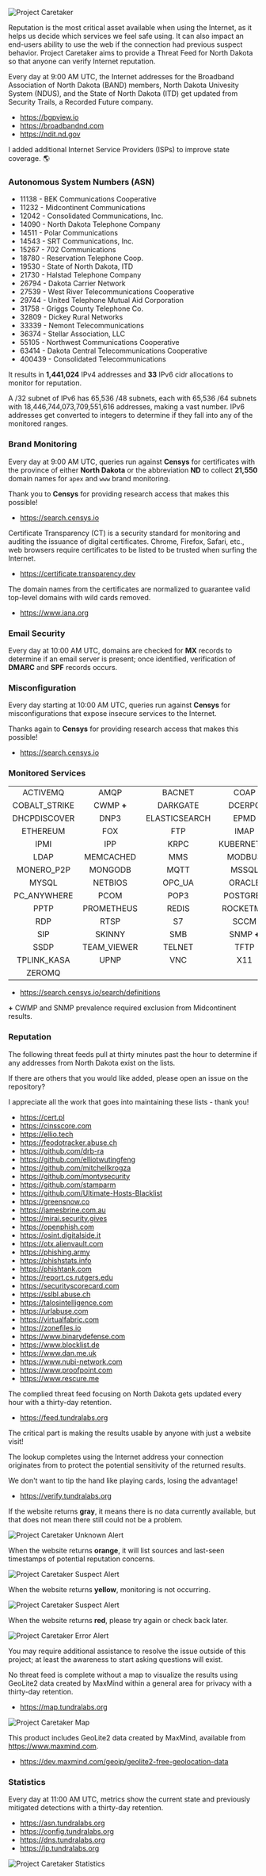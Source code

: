 ![Project Caretaker](images/caretaker.png)

Reputation is the most critical asset available when using the Internet, as it helps us decide which services we feel safe using. It can also impact an end-users ability to use the web if the connection had previous suspect behavior. Project Caretaker aims to provide a Threat Feed for North Dakota so that anyone can verify Internet reputation.

Every day at 9:00 AM UTC, the Internet addresses for the Broadband Association of North Dakota (BAND) members, North Dakota Univesity System (NDUS), and the State of North Dakota (ITD) get updated from Security Trails, a Recorded Future company.

- https://bgpview.io
- https://broadbandnd.com
- https://ndit.nd.gov

I added additional Internet Service Providers (ISPs) to improve state coverage. :earth_americas:

### Autonomous System Numbers (ASN)

- 11138 - BEK Communications Cooperative
- 11232 - Midcontinent Communications
- 12042 - Consolidated Communications, Inc.
- 14090 - North Dakota Telephone Company
- 14511 - Polar Communications
- 14543 - SRT Communications, Inc.
- 15267 - 702 Communications
- 18780 - Reservation Telephone Coop.
- 19530 - State of North Dakota, ITD
- 21730 - Halstad Telephone Company
- 26794 - Dakota Carrier Network
- 27539 - West River Telecommunications Cooperative
- 29744 - United Telephone Mutual Aid Corporation
- 31758 - Griggs County Telephone Co.
- 32809 - Dickey Rural Networks
- 33339 - Nemont Telecommunications
- 36374 - Stellar Association, LLC
- 55105 - Northwest Communications Cooperative
- 63414 - Dakota Central Telecommunications Cooperative
- 400439 - Consolidated Telecommunications

It results in **1,441,024** IPv4 addresses and **33** IPv6 cidr allocations to monitor for reputation. 

A /32 subnet of IPv6 has 65,536 /48 subnets, each with 65,536 /64 subnets with 18,446,744,073,709,551,616 addresses, making a vast number. IPv6 addresses get converted to integers to determine if they fall into any of the monitored ranges.

### Brand Monitoring

Every day at 9:00 AM UTC, queries run against **Censys** for certificates with the province of either **North Dakota** or the abbreviation **ND** to collect **21,550** domain names for ```apex``` and ```www``` brand monitoring.

Thank you to **Censys** for providing research access that makes this possible!

- https://search.censys.io

Certificate Transparency (CT) is a security standard for monitoring and auditing the issuance of digital certificates. Chrome, Firefox, Safari, etc., web browsers require certificates to be listed to be trusted when surfing the Internet.

- https://certificate.transparency.dev

The domain names from the certificates are normalized to guarantee valid top-level domains with wild cards removed.

- https://www.iana.org

### Email Security

Every day at 10:00 AM UTC, domains are checked for **MX** records to determine if an email server is present; once identified, verification of **DMARC** and **SPF** records occurs.

### Misconfiguration

Every day starting at 10:00 AM UTC, queries run against **Censys** for misconfigurations that expose insecure services to the Internet. 

Thanks again to **Censys** for providing research access that makes this possible!

- https://search.censys.io

### Monitored Services

|     |     |     |     |
|:---:|:---:|:---:|:---:|
| ACTIVEMQ | AMQP | BACNET |COAP |
| COBALT_STRIKE | CWMP **+** | DARKGATE | DCERPC |
| DHCPDISCOVER | DNP3 | ELASTICSEARCH | EPMD |
| ETHEREUM | FOX | FTP | IMAP |
| IPMI | IPP | KRPC | KUBERNETES |
| LDAP | MEMCACHED | MMS | MODBUS |
| MONERO_P2P | MONGODB | MQTT | MSSQL |
| MYSQL | NETBIOS | OPC_UA | ORACLE |
| PC_ANYWHERE | PCOM | POP3 | POSTGRES |
| PPTP | PROMETHEUS | REDIS | ROCKETMQ |
| RDP | RTSP | S7 | SCCM |
| SIP | SKINNY | SMB | SNMP **+** |
| SSDP | TEAM_VIEWER | TELNET | TFTP |
| TPLINK_KASA | UPNP | VNC | X11 |
| ZEROMQ |

- https://search.censys.io/search/definitions

**+** CWMP and SNMP prevalence required exclusion from Midcontinent results.

### Reputation

The following threat feeds pull at thirty minutes past the hour to determine if any addresses from North Dakota exist on the lists. 

If there are others that you would like added, please open an issue on the repository?

I appreciate all the work that goes into maintaining these lists - thank you!

- https://cert.pl
- https://cinsscore.com
- https://ellio.tech
- https://feodotracker.abuse.ch
- https://github.com/drb-ra
- https://github.com/elliotwutingfeng
- https://github.com/mitchellkrogza
- https://github.com/montysecurity
- https://github.com/stamparm
- https://github.com/Ultimate-Hosts-Blacklist
- https://greensnow.co
- https://jamesbrine.com.au
- https://mirai.security.gives
- https://openphish.com
- https://osint.digitalside.it
- https://otx.alienvault.com
- https://phishing.army
- https://phishstats.info
- https://phishtank.com
- https://report.cs.rutgers.edu
- https://securityscorecard.com
- https://sslbl.abuse.ch
- https://talosintelligence.com
- https://urlabuse.com
- https://virtualfabric.com
- https://zonefiles.io
- https://www.binarydefense.com
- https://www.blocklist.de
- https://www.dan.me.uk
- https://www.nubi-network.com
- https://www.proofpoint.com
- https://www.rescure.me

The complied threat feed focusing on North Dakota gets updated every hour with a thirty-day retention.

- https://feed.tundralabs.org

The critical part is making the results usable by anyone with just a website visit!

The lookup completes using the Internet address your connection originates from to protect the potential sensitivity of the returned results.

We don't want to tip the hand like playing cards, losing the advantage!

- https://verify.tundralabs.org

If the website returns **gray**, it means there is no data currently available, but that does not mean there still could not be a problem. 

![Project Caretaker Unknown Alert](images/unknown.png)

When the website returns **orange**, it will list sources and last-seen timestamps of potential reputation concerns.

![Project Caretaker Suspect Alert](images/suspect.png)

When the website returns **yellow**, monitoring is not occurring.

![Project Caretaker Suspect Alert](images/monitor.png)

When the website returns **red**, please try again or check back later.

![Project Caretaker Error Alert](images/error.png)

You may require additional assistance to resolve the issue outside of this project; at least the awareness to start asking questions will exist.

No threat feed is complete without a map to visualize the results using GeoLite2 data created by MaxMind within a general area for privacy with a thirty-day retention.

- https://map.tundralabs.org

![Project Caretaker Map](images/map.png)

This product includes GeoLite2 data created by MaxMind, available from https://www.maxmind.com.

- https://dev.maxmind.com/geoip/geolite2-free-geolocation-data

### Statistics

Every day at 11:00 AM UTC, metrics show the current state and previously mitigated detections with a thirty-day retention.

- https://asn.tundralabs.org
- https://config.tundralabs.org
- https://dns.tundralabs.org
- https://ip.tundralabs.org

![Project Caretaker Statistics](images/statistics.jpg)
